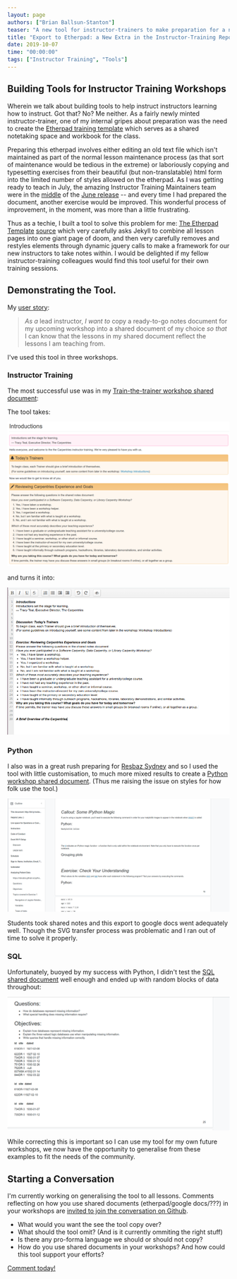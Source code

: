 ```yaml
---
layout: page
authors: ["Brian Ballsun-Stanton"]
teaser: "A new tool for instructor-trainers to make preparation for a new workshop easier."
title: "Export to Etherpad: a New Extra in the Instructor-Training Repository"
date: 2019-10-07
time: "00:00:00"
tags: ["Instructor Training", "Tools"]
---
```


## Building Tools for Instructor Training Workshops

Wherein we talk about building tools to help instruct instructors learning how to instruct. Got that? No? Me neither. As a fairly newly minted instructor-trainer, one of my internal gripes about preparation was the need to create the [Etherpad training template](https://pad.carpentries.org/2019-07-18-ttt-macquarie) which serves as a shared notetaking space and workbook for the class.

Preparing this etherpad involves either editing an old text file which isn't maintained as part of the normal lesson maintenance process (as that sort of maintenance would be tedious in the extreme) or laboriously copying and typesetting exercises from their beautiful (but non-translatable) html form into the limited number of styles allowed on the etherpad. As I was getting ready to teach in July, the amazing Instructor Training Maintainers team were in the [middle](https://github.com/carpentries/instructor-training/commits/gh-pages?after=7e73f8eff63af558b922b6848d36b469f925e981+69) of the [June release](https://carpentries.org/blog/2019/07/lesson-release/) -- and every time I had prepared the document, another exercise would be improved. This wonderful process of improvement, in the moment, was more than a little frustrating.

Thus as a techie, I built a tool to solve this problem for me: [The Etherpad Template](https://carpentries.github.io/instructor-training/etherpad/index.html) [source](https://github.com/carpentries/instructor-training/blob/gh-pages/_extras/etherpad.md) which very carefully asks Jekyll to combine all lesson pages into one giant page of doom, and then very carefully removes and restyles elements through dynamic jquery calls to make a framework for our new instructors to take notes within. I would be delighted if my fellow instructor-training colleagues would find this tool useful for their own training sessions. 

## Demonstrating the Tool.

My [user story](https://medium.com/@systango/minimum-viable-product-development-define-user-stories-4d9b2d90c6a6):

> *As a* lead instructor, *I want to* copy a ready-to-go notes document for my upcoming workshop into a shared document of my choice *so that* I can know that the lessons in my shared document reflect the lessons I am teaching from.

I've used this tool in three workshops.

### Instructor Training

The most successful use was in my [Train-the-trainer workshop shared document](https://pad.carpentries.org/2019-07-18-ttt-macquarie):

The tool takes:

![Sample Exercises from the first episode](/images/blog/2019/10/2019-10-04-Etherpad-Exporter/before.png)

and turns it into:

![Sample Exercises from the first episode](/images/blog/2019/10/2019-10-04-Etherpad-Exporter/after.png)

### Python

I also was in a great rush preparing for [Resbaz Sydney](https://resbaz.github.io/resbaz2019/sydney/) and so I used the tool with little customisation, to much more mixed results to create a [Python workshop shared document](https://docs.google.com/document/d/1f7lfzYyGOkrTyCI1_mO7mRrMaxpnYesQtW2rqi7YRBs/edit#heading=h.lr4ry150cyjy). (Thus me raising the issue on styles for how folk use the tool.)



![Screenshot from Python](/images/blog/2019/10/2019-10-04-Etherpad-Exporter/python.png)

Students took shared notes and this export to google docs went adequately well. Though the SVG transfer process was problematic and I ran out of time to solve it properly.

### SQL

Unfortunately, buoyed by my success with Python, I didn't test the [SQL shared document](https://docs.google.com/document/d/1wlwZ87CsoyXeN8gKpfxYaD67AvJi3-7WtVo1FZM_1No/edit) well enough and ended up with random blocks of data throughout:

![Screenshot from SQL](/images/blog/2019/10/2019-10-04-Etherpad-Exporter/sql.png)

While correcting this is important so I can use my tool for my own future workshops, we now have the opportunity to generalise from these examples to fit the needs of the community.

## Starting a Conversation

I'm currently working on generalising the tool to all lessons. Comments reflecting on how you use shared documents (etherpad/google docs/???) in your workshops are [invited to join the conversation on Github](https://github.com/carpentries/styles/issues/432).

* What would you want the see the tool copy over?
* What should the tool omit? (And is it currently ommiting the right stuff)
* Is there any pro-forma language we should or should not copy?
* How do you use shared documents in your workshops? And how could this tool support your efforts?

[Comment today!](https://github.com/carpentries/styles/issues/432)
